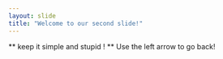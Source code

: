```yaml
---
layout: slide
title: "Welcome to our second slide!"
---
```

** keep it simple and stupid ! **
Use the left arrow to go back!
